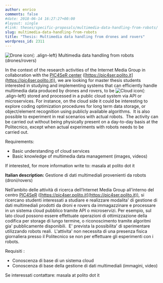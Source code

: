 ```yaml
---
author: enrico
comments: false
#date: 2018-06-14 16:27:27+00:00
#layout: single
#link: theses/specific-proposals/multimedia-data-handling-from-robots/
slug: multimedia-data-handling-from-robots
title: "Thesis: Multimedia data handling from drones and rovers"
wordpress_id: 2311
---
```


![Drone icon]({{site.baseurl}}/res/2011/02/drone_micro.png){: .align-left} Multimedia data handling from robots (drones/rovers)

In the context of the research activities of the Internet Media Group in collaboration with the [PIC4SeR center](https://pic4ser.polito.it) ([https://pic4ser.polito.it](https://pic4ser.polito.it)), we are looking for master thesis students interested in studying and implementing systems that can efficiently handle multimedia data produced by drones and rovers, to be ![Cloud icon]({{site.baseurl}}/res/2018/06/cloud_micro.png){: .align-left} stored and processed in a public cloud system via API or microservices. For instance, on the cloud side it could be interesting to explore coding optimization procedures for long term data storage, or object/element recognition using publicly available algorithms.  It is also possible to experiment in real scenarios with actual robots.  The activity can be carried out without being physically present on a day-to-day basis at the Politecnico, except when actual experiments with robots needs to be carried out.

Requirements:

- Basic understanding of cloud services
- Basic knowledge of multimedia data management (images, videos)

If interested, for more information write to: masala at polito dot it

**Italian description:**
Gestione di dati multimediali provenienti da robots (droni/rovers)

Nell’ambito delle attività di ricerca dell’Internet Media Group all'interno del centro [PIC4SeR](https://pic4ser.polito.it) ([https://pic4ser.polito.it](https://pic4ser.polito.it)), si ricercano studenti interessati a studiare e realizzare modalita' di gestione di dati multimediali prodotti da droni e rovers da immagazzinare e processare in un sistema cloud pubblico tramite API o microservizi. Per esempio, sul lato cloud possono essere effettuate operazioni di ottimizzazione della codifica per storage di lungo termine, o riconoscimento tramite algoritmi gia' pubblicamente disponibili.  E' prevista la possibilita' di sperimentare utilizzando robots reali.  L'attivita' non necessita di una presenza fisica giornaliera presso il Politecnico se non per effettuare gli esperimenti con i robots.

Requisiti :

- Conoscenza di base di un sistema cloud
- Conoscenza di base della gestione di dati multimediali (immagini, video)

Se interessati contattare: masala at polito dot it
